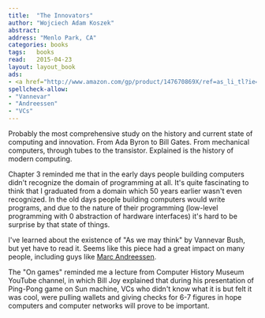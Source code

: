 ```yaml
---
title:  "The Innovators"
author: "Wojciech Adam Koszek"
abstract:
address: "Menlo Park, CA"
categories: books
tags:	books
read:	2015-04-23
layout: layout_book
ads:
- <a href="http://www.amazon.com/gp/product/147670869X/ref=as_li_tl?ie=UTF8&camp=1789&creative=390957&creativeASIN=147670869X&linkCode=as2&tag=wkoszek-20&linkId=HZV5TCBADLZTGTAQ"><img border="0" src="http://ws-na.amazon-adsystem.com/widgets/q?_encoding=UTF8&ASIN=147670869X&Format=_SL160_&ID=AsinImage&MarketPlace=US&ServiceVersion=20070822&WS=1&tag=wkoszek-20" ></a><img src="http://ir-na.amazon-adsystem.com/e/ir?t=wkoszek-20&l=as2&o=1&a=147670869X" width="1" height="1" border="0" alt="" style="border:none >!important; margin:0px !important;" />
spellcheck-allow:
- "Vannevar"
- "Andreessen"
- "VCs"
---
```


Probably the most comprehensive study on the history and current state of
computing and innovation. From Ada Byron to Bill Gates. From mechanical
computers, through tubes to the transistor. Explained is the history of
modern computing.

Chapter 3 reminded me that in the early days people building computers
didn't recognize the domain of programming at all. It's quite fascinating to
think that I graduated from a domain which 50 years earlier wasn't even
recognized. In the old days people building computers would write
programs, and due to the nature of their programming (low-level programming
with 0 abstraction of hardware interfaces) it's hard to be surprise by that
state of things.

I've learned about the existence of "As we may think" by Vannevar Bush, but
yet have to read it. Seems like this piece had a great impact on many
people, including guys like
[Marc Andreessen](http://www.twitter.com/pmarca/).

The "On games" reminded me a lecture from Computer History Museum YouTube
channel, in which Bill Joy explained that during his presentation of
Ping-Pong game on Sun machine, VCs who didn't know what it is but felt it
was cool, were pulling wallets and giving checks for 6-7 figures in hope
computers and computer networks will prove to be important.


